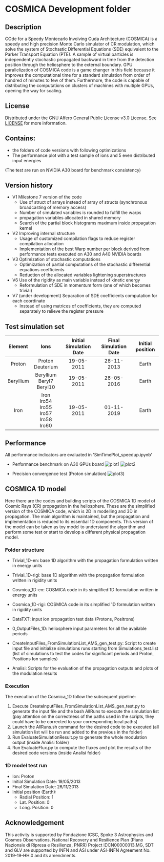 # COSMICA Development folder

## Description

COde for a Speedy Montecarlo Involving Cuda Architecture (COSMICA) is a speedy and high precision Monte Carlo simulator of CR modulation, which solve the system of Stochastic Differential Equations (SDE) equivalent to the Parker Transport Equation (PTE). A sample of virtual particles is independently stochastic propagated backward in time from the detection position through the heliosphere to the external boundary. GPU parallelization of COSMICA code is a game changer in this field because it improves the computational time for a standard simulation from order of hundred of minutes to few of them. Furthermore, the code is capable of distributing the computations on clusters of machines with multiple GPUs, opening the way for scaling.

## License

Distributed under the GNU Affero General Public License v3.0 License. See [LICENSE](https://github.com/ICSC-Spoke3/Cosmica-dev/blob/main/LICENSE) for more information.

## Contains:

- the folders of code versions with following optimizations
- The performance plot with a test sample of ions and 5 even distributed input energies

(The test are run on NVIDIA A30 board for benchmark consistency)

## Version history

- V1 Milestone 7 version of the code
  - Use of struct of arrays instead of array of structs (synchronous broadcasting of memory access)
  - Number of simulated variables is rounded to fulfill the warps
  - propagation variables allocated in shared memory
  - Search of the partial block histograms maximum inside propagation kernel
- V2 Improving internal structure
  - Usage of customized compilation flags to reduce register compilation allocation
  - Implementation of the best Warp number per block derived from performance tests executed on A30 and A40 NVIDIA boards
- V3 Optimization of stochastic computations
  - Optimization of partial computations of the stochastic differential equations coefficients
  - Reduction of the allocated variables lightening superstructures
- V6 Use of the rigidity as main variable instead of kinetic energy
  - Reformulation of SDE in momentum form (one of which becomes trivial)
- V7 (under development) Separation of SDE coefficients computation for each coordinate
  - Instead of using matrices of coefficients, they are computed separately to relieve the register pressure

## Test simulation set

| Element   | Ions                                                   | Initial Simulation Date | Final Simulation Date | Initial position |
|:---------:|:------------------------------------------------------:|:-----------------------:|:---------------------:|:----------------:|
| Proton    | Proton<br> Deuterium                                   | 19-05-2011              | 26-11-2013            | Earth            |
| Beryllium | Beryllium<br> Beryl7<br> Beryl10                       | 19-05-2011              | 26-05-2016            | Earth            |
| Iron      | Iron<br> Iro54<br> Iro55<br> Iro57<br> Iro58<br> Iro60 | 19-05-2011              | 01-11-2019            | Earth            |

## Performance

All performance indicators are evaluated in 'SimTimePlot_speedup.ipynb'

- Performance benchmark on A30 GPUs board
![plot1](test_plots/SimExeTimes_compare_codes.jpg)
![plot2](test_plots/SimExeTimes_compare_improve.jpg)

- Precision convergence test (Proton simulation)
![plot3](test_plots/Figure_AMS-02_PRL2015_Proton.png))

## COSMICA 1D model
Here there are the codes and building scripts of the COSMICA 1D model of Cosmic Rays (CR) propagation in the heliosphere.
These are the simplified version of the COSMICA code, which is 2D in modelling and 3D in propagation. The main algorithm is maintained, but the propagation and implementation is reduced to its essential 1D components.
This version of the model can be taken as toy model to understand the algorithm and perform some test or start to develop a different physical propagation model.

### Folder structure
- Trivial_1D-en: base 1D algorithm with the propagation formulation written in energy units
- Trivial_1D-rigi: base 1D algorithm with the propagation formulation written in rigidity units
- Cosmica_1D-en: COSMICA code in its simplified 1D formulation written in energy units
- Cosmica_1D-rigi: COSMICA code in its simplified 1D formulation written in rigidity units

- DataTXT: input ion propagation test data (Protons, Positrons)

- 0_OutputFiles_1D: heliosphere input parameters for all the available periods

- CreateInputFiles_FromSimulationList_AMS_gen_test.py: Script to create input file and initialize simulations runs starting from Simulations_test.list (list of simulations to test the codes for significant periods and Proton, Positions Ion samples)

- Analisi: Scripts for the evaluation of the propagation outputs and plots of the modulation results

### Execution
The execution of the Cosmica_1D follow the subsequent pipeline:
1. Execute CreateInputFiles_FromSimulationList_AMS_gen_test.py to generate the input file and the bash AllRuns to execute the simulation list (pay attention on the correctness of the paths used in the scripts, they could have to be corrected to your corresponding local paths)
2. Launch the AllRuns.sh command for the desired code to be executed (all simulation list will be run and added to the previous in the folder)
3. Run EvaluateSimulationResult.py to generate the whole modulation output (inside Analisi folder)
4. Run EvaluateFlux.py to compute the fluxes and plot the results of the desired code versions (inside Analisi folder)

### 1D model test run
- Ion: Proton
- Initial Simulation Date: 19/05/2013
- Final Simulation Date: 26/11/2013
- Initial position (Earth):
  - Radial Position: 1
  - Lat. Position: 0
  - Long. Position: 0

## Acknowledgement

This activity is supported by Fondazione ICSC, Spoke 3 Astrophysics and Cosmos Observations. National Recovery and Resilience Plan (Piano Nazionale di Ripresa e Resilienza, PNRR) Project IDCN00000013.MG, SDT and GLV are supported by INFN and ASI under ASI-INFN Agreement No. 2019-19-HH.0 and its amendments.
